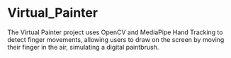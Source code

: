 # Virtual_Painter
The Virtual Painter project uses OpenCV and MediaPipe Hand Tracking to detect finger movements, allowing users to draw on the screen by moving their finger in the air, simulating a digital paintbrush.
